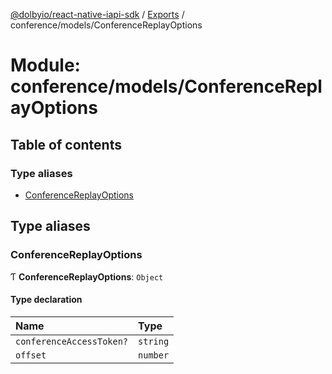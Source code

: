 [@dolbyio/react-native-iapi-sdk](../README.md) / [Exports](../modules.md) / conference/models/ConferenceReplayOptions

# Module: conference/models/ConferenceReplayOptions

## Table of contents

### Type aliases

- [ConferenceReplayOptions](conference_models_ConferenceReplayOptions.md#conferencereplayoptions)

## Type aliases

### ConferenceReplayOptions

Ƭ **ConferenceReplayOptions**: `Object`

#### Type declaration

| Name | Type |
| :------ | :------ |
| `conferenceAccessToken?` | `string` |
| `offset` | `number` |

